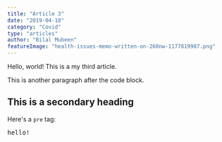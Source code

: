 ```yaml
---
title: "Article 3"
date: "2019-04-18"
category: "Covid"
type: "articles"
author: "Bilal Mubeen"
featureImage: "health-issues-memo-written-on-260nw-1177819987.png"
---
```


Hello, world! This is a my third article.

This is another paragraph after the code block.

## This is a secondary heading

Here's a `pre` tag:

<pre>hello!</pre>

